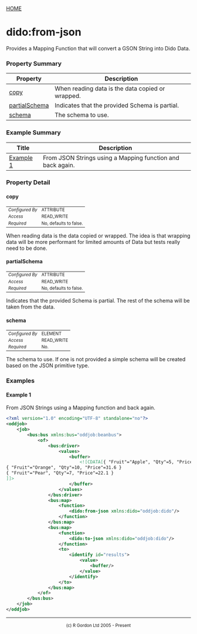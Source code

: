 [HOME](../../README.md)
# dido:from-json

Provides a Mapping Function that will convert a GSON String
into Dido Data.

### Property Summary

| Property | Description |
| -------- | ----------- |
| [copy](#propertycopy) | When reading data is the data copied or wrapped. | 
| [partialSchema](#propertypartialSchema) | Indicates that the provided Schema is partial. | 
| [schema](#propertyschema) | The schema to use. | 


### Example Summary

| Title | Description |
| ----- | ----------- |
| [Example 1](#example1) | From JSON Strings using a Mapping function and back again. |


### Property Detail
#### copy <a name="propertycopy"></a>

<table style='font-size:smaller'>
      <tr><td><i>Configured By</i></td><td>ATTRIBUTE</td></tr>
      <tr><td><i>Access</i></td><td>READ_WRITE</td></tr>
      <tr><td><i>Required</i></td><td>No, defaults to false.</td></tr>
</table>

When reading data is the data copied or wrapped. The idea is that wrapping
data will be more performant for limited amounts of Data but tests really need to be done.

#### partialSchema <a name="propertypartialSchema"></a>

<table style='font-size:smaller'>
      <tr><td><i>Configured By</i></td><td>ATTRIBUTE</td></tr>
      <tr><td><i>Access</i></td><td>READ_WRITE</td></tr>
      <tr><td><i>Required</i></td><td>No, defaults to false.</td></tr>
</table>

Indicates that the provided Schema is partial. The
rest of the schema will be taken from the data.

#### schema <a name="propertyschema"></a>

<table style='font-size:smaller'>
      <tr><td><i>Configured By</i></td><td>ELEMENT</td></tr>
      <tr><td><i>Access</i></td><td>READ_WRITE</td></tr>
      <tr><td><i>Required</i></td><td>No.</td></tr>
</table>

The schema to use. If one is not provided a simple schema will be
created based on the JSON primitive type.


### Examples
#### Example 1 <a name="example1"></a>

From JSON Strings using a Mapping function and back again.
```xml
<?xml version="1.0" encoding="UTF-8" standalone="no"?>
<oddjob>
    <job>
        <bus:bus xmlns:bus="oddjob:beanbus">
            <of>
                <bus:driver>
                    <values>
                        <buffer>
                            <![CDATA[{ "Fruit"="Apple", "Qty"=5, "Price"=27.2 }
{ "Fruit"="Orange", "Qty"=10, "Price"=31.6 }
{ "Fruit"="Pear", "Qty"=7, "Price"=22.1 }
]]>
                        </buffer>
                    </values>
                </bus:driver>
                <bus:map>
                    <function>
                        <dido:from-json xmlns:dido="oddjob:dido"/>
                    </function>
                </bus:map>
                <bus:map>
                    <function>
                        <dido:to-json xmlns:dido="oddjob:dido"/>
                    </function>
                    <to>
                        <identify id="results">
                            <value>
                                <buffer/>
                            </value>
                        </identify>
                    </to>
                </bus:map>
            </of>
        </bus:bus>
    </job>
</oddjob>
```



-----------------------

<div style='font-size: smaller; text-align: center;'>(c) R Gordon Ltd 2005 - Present</div>
